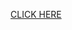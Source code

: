 [CLICK HERE](https://rrsingh11.github.io/HTML-CSS-and-Javascript-for-Web-Developers-COURSERA/module2)
